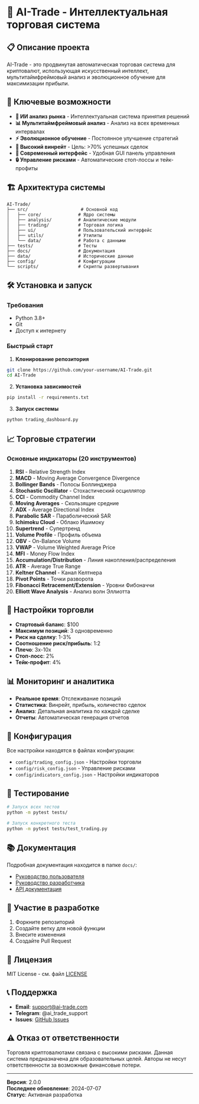 # 🤖 AI-Trade - Интеллектуальная торговая система

## 📋 Описание проекта

AI-Trade - это продвинутая автоматическая торговая система для криптовалют, использующая искусственный интеллект, мультитаймфреймовый анализ и эволюционное обучение для максимизации прибыли.

## 🚀 Ключевые возможности

- **🧠 ИИ анализ рынка** - Интеллектуальная система принятия решений
- **📊 Мультитаймфреймовый анализ** - Анализ на всех временных интервалах
- **⚡ Эволюционное обучение** - Постоянное улучшение стратегий
- **🎯 Высокий винрейт** - Цель: >70% успешных сделок
- **📱 Современный интерфейс** - Удобная GUI панель управления
- **🔒 Управление рисками** - Автоматические стоп-лоссы и тейк-профиты

## 🏗️ Архитектура системы

```
AI-Trade/
├── src/                    # Основной код
│   ├── core/              # Ядро системы
│   ├── analysis/          # Аналитические модули
│   ├── trading/           # Торговая логика
│   ├── ui/                # Пользовательский интерфейс
│   ├── utils/             # Утилиты
│   └── data/              # Работа с данными
├── tests/                 # Тесты
├── docs/                  # Документация
├── data/                  # Исторические данные
├── config/                # Конфигурации
└── scripts/               # Скрипты развертывания
```

## 🛠️ Установка и запуск

### Требования
- Python 3.8+
- Git
- Доступ к интернету

### Быстрый старт

1. **Клонирование репозитория**
```bash
git clone https://github.com/your-username/AI-Trade.git
cd AI-Trade
```

2. **Установка зависимостей**
```bash
pip install -r requirements.txt
```

3. **Запуск системы**
```bash
python trading_dashboard.py
```

## 📈 Торговые стратегии

### Основные индикаторы (20 инструментов)
1. **RSI** - Relative Strength Index
2. **MACD** - Moving Average Convergence Divergence
3. **Bollinger Bands** - Полосы Боллинджера
4. **Stochastic Oscillator** - Стохастический осциллятор
5. **CCI** - Commodity Channel Index
6. **Moving Averages** - Скользящие средние
7. **ADX** - Average Directional Index
8. **Parabolic SAR** - Параболический SAR
9. **Ichimoku Cloud** - Облако Ишимоку
10. **Supertrend** - Супертренд
11. **Volume Profile** - Профиль объема
12. **OBV** - On-Balance Volume
13. **VWAP** - Volume Weighted Average Price
14. **MFI** - Money Flow Index
15. **Accumulation/Distribution** - Линия накопления/распределения
16. **ATR** - Average True Range
17. **Keltner Channel** - Канал Келтнера
18. **Pivot Points** - Точки разворота
19. **Fibonacci Retracement/Extension** - Уровни Фибоначчи
20. **Elliott Wave Analysis** - Анализ волн Эллиотта

## 🎯 Настройки торговли

- **Стартовый баланс**: $100
- **Максимум позиций**: 3 одновременно
- **Риск на сделку**: 1-3%
- **Соотношение риск/прибыль**: 1:2
- **Плечо**: 3x-10x
- **Стоп-лосс**: 2%
- **Тейк-профит**: 4%

## 📊 Мониторинг и аналитика

- **Реальное время**: Отслеживание позиций
- **Статистика**: Винрейт, прибыль, количество сделок
- **Анализ**: Детальная аналитика по каждой сделке
- **Отчеты**: Автоматическая генерация отчетов

## 🔧 Конфигурация

Все настройки находятся в файлах конфигурации:
- `config/trading_config.json` - Настройки торговли
- `config/risk_config.json` - Управление рисками
- `config/indicators_config.json` - Настройки индикаторов

## 🧪 Тестирование

```bash
# Запуск всех тестов
python -m pytest tests/

# Запуск конкретного теста
python -m pytest tests/test_trading.py
```

## 📚 Документация

Подробная документация находится в папке `docs/`:
- [Руководство пользователя](docs/user_guide.md)
- [Руководство разработчика](docs/developer_guide.md)
- [API документация](docs/api.md)

## 🤝 Участие в разработке

1. Форкните репозиторий
2. Создайте ветку для новой функции
3. Внесите изменения
4. Создайте Pull Request

## 📄 Лицензия

MIT License - см. файл [LICENSE](LICENSE)

## 📞 Поддержка

- **Email**: support@ai-trade.com
- **Telegram**: @ai_trade_support
- **Issues**: [GitHub Issues](https://github.com/your-username/AI-Trade/issues)

## ⚠️ Отказ от ответственности

Торговля криптовалютами связана с высокими рисками. Данная система предназначена для образовательных целей. Авторы не несут ответственности за возможные финансовые потери.

---

**Версия**: 2.0.0  
**Последнее обновление**: 2024-07-07  
**Статус**: Активная разработка 